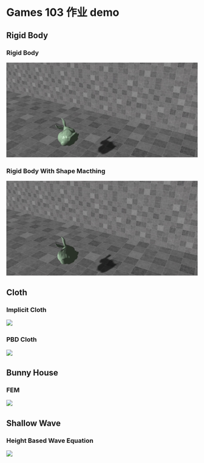 # Games 103 作业 demo

## Rigid Body

### Rigid Body

![](./result/hw1-0.gif)


### Rigid Body With Shape Macthing

![](./result/hw1-1.gif)

## Cloth

### Implicit Cloth

![](./result/hw2-0.gif)

### PBD Cloth

![](./result/hw2-1.gif)

## Bunny House

### FEM

![](./result/hw3-0.gif)

## Shallow Wave

### Height Based Wave Equation

![](./result/hw4-0.gif)